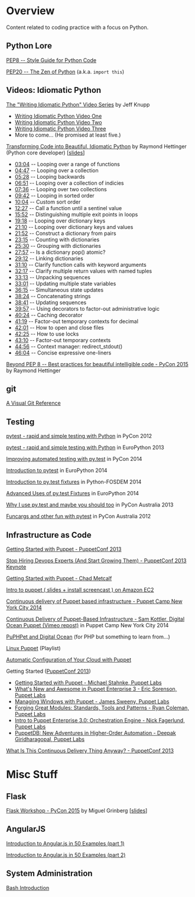 # Overview

Content related to coding practice with a focus on Python.

## Python Lore

[PEP8 -- Style Guide for Python Code](https://www.python.org/dev/peps/pep-0008/)

[PEP20 -- The Zen of Python](https://www.python.org/dev/peps/pep-0020/) (a.k.a. `import this`)

## Videos: Idiomatic Python

[The "Writing Idiomatic Python" Video Series](https://www.youtube.com/channel/UC8jQsBz_w948kSc7ehMRGmQ) by Jeff Knupp

* [Writing Idiomatic Python Video One](https://www.youtube.com/watch?v=g0gNWGg2JxM)
* [Writing Idiomatic Python Video Two](https://www.youtube.com/watch?v=wym71aDDMyo)
* [Writing Idiomatic Python Video Three](https://www.youtube.com/watch?v=0A_udRSen2w)
* More to come... (He promised at least five.)

[Transforming Code into Beautiful, Idiomatic Python](https://www.youtube.com/watch?v=OSGv2VnC0go) by Raymond Hettinger (Python core developer) \[[slides](https://speakerdeck.com/pyconslides/transforming-code-into-beautiful-idiomatic-python-by-raymond-hettinger-1)\]

* [03:04](http://www.youtube.com/watch?v=OSGv2VnC0go&t=03m04s) -- Looping over a range of functions
* [04:47](http://www.youtube.com/watch?v=OSGv2VnC0go&t=04m47s) -- Looping over a collection
* [05:28](http://www.youtube.com/watch?v=OSGv2VnC0go&t=05m28s) -- Looping backwards
* [06:51](http://www.youtube.com/watch?v=OSGv2VnC0go&t=06m51s) -- Looping over a collection of indicies
* [07:36](http://www.youtube.com/watch?v=OSGv2VnC0go&t=07m36s) -- Looping over two collections
* [09:42](http://www.youtube.com/watch?v=OSGv2VnC0go&t=09m42s) -- Looping in sorted order
* [10:04](http://www.youtube.com/watch?v=OSGv2VnC0go&t=10m04s) -- Custom sort order
* [12:27](http://www.youtube.com/watch?v=OSGv2VnC0go&t=12m27s) -- Call a function until a sentinel value
* [15:52](http://www.youtube.com/watch?v=OSGv2VnC0go&t=15m52s) -- Distinguishing multiple exit points in loops
* [19:18](http://www.youtube.com/watch?v=OSGv2VnC0go&t=19m18s) -- Looping over dictionary keys
* [21:10](http://www.youtube.com/watch?v=OSGv2VnC0go&t=21m10s) -- Looping over dictionary keys and values
* [21:52](http://www.youtube.com/watch?v=OSGv2VnC0go&t=21m52s) -- Construct a dictionary from pairs
* [23:15](http://www.youtube.com/watch?v=OSGv2VnC0go&t=23m15s) -- Counting with dictionaries
* [25:30](http://www.youtube.com/watch?v=OSGv2VnC0go&t=25m30s) -- Grouping with dictionaries
* [27:57](http://www.youtube.com/watch?v=OSGv2VnC0go&t=27m57s) -- Is a dictionary pop() atomic?
* [29:12](http://www.youtube.com/watch?v=OSGv2VnC0go&t=29m12s) -- Linking dictionaries
* [31:10](http://www.youtube.com/watch?v=OSGv2VnC0go&t=31m10s) -- Clarify function calls with keyword arguments
* [32:17](http://www.youtube.com/watch?v=OSGv2VnC0go&t=32m17s) -- Clarify multiple return values with named tuples
* [33:13](http://www.youtube.com/watch?v=OSGv2VnC0go&t=33m13s) -- Unpacking sequences
* [33:01](http://www.youtube.com/watch?v=OSGv2VnC0go&t=33m01s) -- Updating multiple state variables
* [36:15](http://www.youtube.com/watch?v=OSGv2VnC0go&t=36m15s) -- Simultaneous state updates
* [38:24](http://www.youtube.com/watch?v=OSGv2VnC0go&t=38m24s) -- Concatenating strings
* [38:41](http://www.youtube.com/watch?v=OSGv2VnC0go&t=38m41s) -- Updating sequences
* [39:57](http://www.youtube.com/watch?v=OSGv2VnC0go&t=39m57s) -- Using decorators to factor-out administrative logic
* [40:24](http://www.youtube.com/watch?v=OSGv2VnC0go&t=40m24s) -- Caching decorator
* [41:19](http://www.youtube.com/watch?v=OSGv2VnC0go&t=41m19s) -- Factor-out temporary contexts for decimal
* [42:01](http://www.youtube.com/watch?v=OSGv2VnC0go&t=42m01s) -- How to open and close files
* [42:25](http://www.youtube.com/watch?v=OSGv2VnC0go&t=42m25s) -- How to use locks
* [43:10](http://www.youtube.com/watch?v=OSGv2VnC0go&t=43m10s) -- Factor-out temporary contexts
* [44:56](http://www.youtube.com/watch?v=OSGv2VnC0go&t=44m56s) -- Context manager: redirect_stdout()
* [46:04](http://www.youtube.com/watch?v=OSGv2VnC0go&t=46m04s) -- Concise expressive one-liners

[Beyond PEP 8 -- Best practices for beautiful intelligible code - PyCon 2015](https://www.youtube.com/watch?v=wf-BqAjZb8M) by Raymond Hettinger


## git

[A Visual Git Reference](http://marklodato.github.io/visual-git-guide/index-en.html)


## Testing

[pytest - rapid and simple testing with Python](https://www.youtube.com/watch?v=9LVqBQcFmyw) in PyCon 2012

[pytest - rapid and simple testing with Python](https://www.youtube.com/watch?v=k6Z2JHUmZXM) in EuroPython 2013

[Improving automated testing with py.test](https://www.youtube.com/watch?v=AiThU6JQbE8) in PyCon 2014

[Introduction to pytest](https://www.youtube.com/watch?v=LdVJj65ikRY) in EuroPython 2014

[Introduction to py.test fixtures](https://www.youtube.com/watch?v=bJhRW4eZMco) in Python-FOSDEM 2014

[Advanced Uses of py.test Fixtures](https://www.youtube.com/watch?v=IBC_dxr-4ps) in EuroPython 2014

[Why I use py.test and maybe you should too](https://www.youtube.com/watch?v=P-AhpukDIik) in PyCon Australia 2013

[Funcargs and other fun with pytest](https://www.youtube.com/watch?v=DTNejE9EraI) in PyCon Australia 2012


## Infrastructure as Code

[Getting Started with Puppet - PuppetConf 2013](https://www.youtube.com/watch?v=TdAmAj3eaFI)

[Stop Hiring Devops Experts (And Start Growing Them) - PuppetConf 2013 Keynote](https://www.youtube.com/watch?v=2-cSMtSSssY)

[Getting Started with Puppet - Chad Metcalf](https://www.youtube.com/watch?v=53Bb0o4u_fs)

[Intro to puppet ( slides + install screencast ) on Amazon EC2](https://www.youtube.com/watch?v=Hiu_ui2nZa0)

[Continuous delivery of Puppet based infrastructure - Puppet Camp New York City 2014](https://www.youtube.com/watch?v=hCOIi4Sk6w4)

[Continuous Delivery of Puppet-Based Infrastructure - Sam Kottler, Digital Ocean Puppet (Vimeo repost)](https://www.youtube.com/watch?v=FPpYQRTU1Xw) in Puppet Camp New York City 2014

[PuPHPet and Digital Ocean](https://www.youtube.com/watch?v=dHkTxWffGGA) (for PHP but something to learn from...)

[Linux Puppet](https://www.youtube.com/watch?v=k51SY_o9hMo&list=PLle7Qm2p4Y75X7Q5XX_t6nID8wgw-FWoP) (Playlist)

[Automatic Configuration of Your Cloud with Puppet](https://www.youtube.com/watch?v=eT2TtqvqSSg)

Getting Started ([PuppetConf 2013](https://puppetlabs.com/resources/puppetconf-2013))

* [Getting Started with Puppet - Michael Stahnke, Puppet Labs](https://www.youtube.com/watch?v=TdAmAj3eaFI)
* [What's New and Awesome in Puppet Enterprise 3 - Eric Sorenson, Puppet Labs](https://www.youtube.com/watch?v=wW9QZfgULXM)
* [Managing Windows with Puppet - James Sweeny, Puppet Labs](https://www.youtube.com/watch?v=GI_xv0vIR8M)
* [Forging Great Modules: Standards, Tools and Patterns - Ryan Coleman, Puppet Labs](https://www.youtube.com/watch?v=LPMGR6auqig)
* [Intro to Puppet Enterprise 3.0: Orchestration Engine - Nick Fagerlund, Puppet Labs](https://www.youtube.com/watch?v=6ya0fQC5JzE)
* [PuppetDB: New Adventures in Higher-Order Automation - Deepak Giridharagopal, Puppet Labs](https://www.youtube.com/watch?v=iGVoqCb9CkA)

[What Is This Continuous Delivery Thing Anyway? - PuppetConf 2013](https://www.youtube.com/watch?v=C3BUZTxL7Xc)

# Misc Stuff

## Flask

[Flask Workshop - PyCon 2015](https://www.youtube.com/watch?v=DIcpEg77gdE) by Miguel Grinberg \[[slides](https://speakerdeck.com/miguelgrinberg/flask-workshop)\]

## AngularJS

[Introduction to Angular.js in 50 Examples (part 1)](https://www.youtube.com/watch?v=TRrL5j3MIvo)

[Introduction to Angular.js in 50 Examples (part 2)](https://www.youtube.com/watch?v=6J08m1H2BME)

## System Administration

[Bash Introduction](https://speakerdeck.com/62gerente/bash-introduction)
